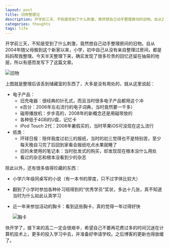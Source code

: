 ```yaml
---
layout: post
title: 旧物整理记
description: 开学前三天，不知是受到了什么刺激，竟然想自己动手整理房间的旧物。自从2004年随父母搬到这个新家以来，小学，初中自己从没有亲自整理过房间，都是妈妈帮我整理。今天半天整理下来，确实发现了很多珍贵的回忆还留在抽屉的地层，所以有感而发写下了这篇文章。
categories: thoughts
tags: life
---
```

开学前三天，不知是受到了什么刺激，竟然想自己动手整理房间的旧物。自从2004年随父母搬到这个新家以来，小学，初中自己从没有亲自整理过房间，都是妈妈帮我整理。今天半天整理下来，确实发现了很多珍贵的回忆还留在抽屉的地层，所以有感而发写下了这篇文章。

![旧物](http://pic.yupoo.com/perrydu/Ceqrc73K/AiPR.jpg)

上图就是整理后该丢到储藏室的东西了，大多是没有用处的，就从这里说起：

* 电子产品：
  * 旧充电器：很经典的针孔式，而且当时很多电子产品都用这个冲
  * e百分：2006年左右流行的电子词典，当时竟然要一千多）
  * 磁带播放机：步步高的，2008年的新概念还是用磁带放的
  * 各种低于4GB的U盘，记忆卡
  * iPod Touch 2代：2008年暑假买的，当时苹果iOS可没现在这么流行
* 纸类：
  * 环球日报：陪伴我度过初三的报纸，当时的初三觉得也不是特别苦，至少每天晚自习完了后回到家看会报纸吃点水果就睡了
  * 旧的未使用的笔记本：当时批发式的购买，却发现现在根本没什么用处
  * 看过的杂志和根本没看到少的杂志

除此以外，还有很多值得珍藏的东西：

* 小学六年级同桌写的小说（有一本书的厚度，只不过字体比较大）
* 翻到了小学时参加各种补习班得到的“优秀学员”奖状，多达十几张，真不知道当时为什么如此认真学习
* 近一年来参加活动的胸卡：看到这些胸卡，真的觉得一年过得好快

  ![胸卡](http://pic.yupoo.com/perrydu/CeqrbGjo/WdFUT.jpg)

快开学了，接下来的高二一定会很艰辛，希望自己不要再花费过多的时间沉迷在计算机技术上，更多的投入学习中去，并准备好申请学校。之后博客的更新也得放缓了。